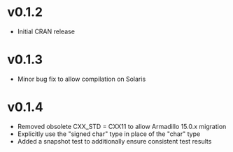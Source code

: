 
# v0.1.2
- Initial CRAN release

# v0.1.3
- Minor bug fix to allow compilation on Solaris

# v0.1.4
- Removed obsolete CXX_STD = CXX11 to allow Armadillo 15.0.x migration
- Explicitly use the "signed char" type in place of the "char" type
- Added a snapshot test to additionally ensure consistent test results
